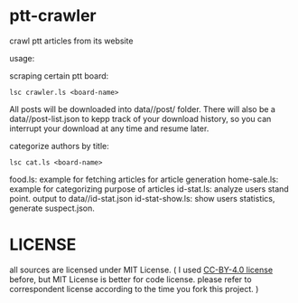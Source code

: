 ptt-crawler
===========

crawl ptt articles from its website

usage:

scraping certain ptt board:

    lsc crawler.ls <board-name>

All posts will be downloaded into data/<board-name>/post/ folder. There will also be a data/<board-name>/post-list.json to kepp track of your download history, so you can interrupt your download at any time and resume later.


categorize authors by title:

    lsc cat.ls <board-name>

food.ls: example for fetching articles for article generation
home-sale.ls: example for categorizing purpose of articles
id-stat.ls: analyze users stand point. output to data/<board-name>/id-stat.json
id-stat-show.ls: show users statistics, generate suspect.json.

LICENSE
============

all sources are licensed under MIT License.
( I used [CC-BY-4.0 license](https://creativecommons.org/licenses/by/4.0/) before, but MIT License is better for code license. please refer to correspondent license according to the time you fork this project. )
